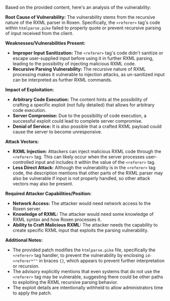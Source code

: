 Based on the provided content, here's an analysis of the vulnerability:

**Root Cause of Vulnerability:**
The vulnerability stems from the recursive nature of the RXML parser in Roxen. Specifically, the `<referer>` tag's code within `htmlparse.pike` failed to properly quote or prevent recursive parsing of input received from the client.

**Weaknesses/Vulnerabilities Present:**
- **Improper Input Sanitization:** The `<referer>` tag's code didn't sanitize or escape user-supplied input before using it in further RXML parsing, leading to the possibility of injecting malicious RXML code.
- **Recursive Parsing Vulnerability:** The recursive nature of RXML processing makes it vulnerable to injection attacks, as un-sanitized input can be interpreted as further RXML commands.

**Impact of Exploitation:**
- **Arbitrary Code Execution:** The content hints at the possibility of crafting a specific exploit (not fully detailed) that allows for arbitrary code execution.
- **Server Compromise:** Due to the possibility of code execution, a successful exploit could lead to complete server compromise.
- **Denial of Service:** It is also possible that a crafted RXML payload could cause the server to become unresponsive.

**Attack Vectors:**
- **RXML Injection:** Attackers can inject malicious RXML code through the `<referer>` tag. This can likely occur when the server processes user-controlled input and includes it within the value of the `<referer>` tag.
- **Less Direct Attack:** Although the vulnerability is in the `<referer>` tag code, the description mentions that other parts of the RXML parser may also be vulnerable if input is not properly handled, so other attack vectors may also be present.

**Required Attacker Capabilities/Position:**
- **Network Access:** The attacker would need network access to the Roxen server.
- **Knowledge of RXML:** The attacker would need some knowledge of RXML syntax and how Roxen processes it.
- **Ability to Craft Malicious RXML:** The attacker needs the capability to create specific RXML input that exploits the parsing vulnerability.

**Additional Notes:**
- The provided patch modifies the `htmlparse.pike` file, specifically the `<referer>` tag handler, to prevent the vulnerability by enclosing `id->referer*""` in braces `{}`, which appears to prevent further interpretation or recursion.
- The advisory explicitly mentions that even systems that do not use the `<referer>` tag may be vulnerable, suggesting there could be other paths to exploiting the RXML recursive parsing behavior.
- The exploit details are intentionally withheld to allow administrators time to apply the patch.